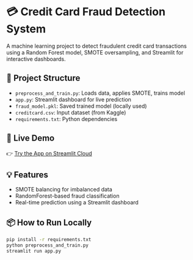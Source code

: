 # 💳 Credit Card Fraud Detection System

A machine learning project to detect fraudulent credit card transactions using a Random Forest model, SMOTE oversampling, and Streamlit for interactive dashboards.

## 📂 Project Structure
- `preprocess_and_train.py`: Loads data, applies SMOTE, trains model
- `app.py`: Streamlit dashboard for live prediction
- `fraud_model.pkl`: Saved trained model (locally used)
- `creditcard.csv`: Input dataset (from Kaggle)
- `requirements.txt`: Python dependencies

## 🚀 Live Demo
👉 [Try the App on Streamlit Cloud](https://your-username.streamlit.app)

## 💡 Features
- SMOTE balancing for imbalanced data
- RandomForest-based fraud classification
- Real-time prediction using a Streamlit dashboard

## 📦 How to Run Locally

```bash
pip install -r requirements.txt
python preprocess_and_train.py
streamlit run app.py
